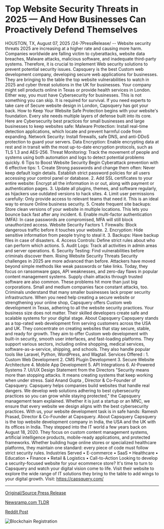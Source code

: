 # Top Website Security Threats in 2025 — And How Businesses Can Proactively Defend Themselves

HOUSTON, TX, August 07, 2025 /24-7PressRelease/ -- Website security threats 2025 are increasing at a higher rate and causing more harm. Companies worldwide are falling victim to cyberattacks, website data breaches, Malware attacks, malicious software, and inadequate third-party systems. Therefore, it is crucial to implement Web security solutions to prevent potential security issues.   Capsquery is the best Custom web development company, developing secure web applications for businesses. They are bringing to the table the top website vulnerabilities to watch in 2025 and cyber threat solutions in the UK for businesses. Your company might sell products online in Texas or provide health services in London. Either way, you must have Cybersecurity for businesses. This is not something you can skip. It is required for survival. If you need experts to take care of Secure website design in London, Capsquery has got your back.  How to Keep Your Website Safe Protection begins with your website's foundation. Every site needs multiple layers of defense built into its core. Here are Cybersecurity best practices for small businesses and large businesses to keep websites safe:  Malware Protection: Install real-time detection applications, which locate and prevent harmful code from expanding.  Network Security: Install firewalls, safe DNS, and anti-DDoS protection to guard your servers.  Data Encryption: Enable encrypting data at rest and in transit with the most up-to-date encryption protocols, such as TLS 1.3 and AES-256.  Threat Monitoring: Track the movement of people and systems using both automation and logs to detect potential problems quickly.  6 Tips to Boost Website Security  Begin Cyberattack prevention with 6 effective tips:  1. Create Strong passwords and change them often: Never keep default login details. Establish strict password policies for all users accessing your control panel or database.  2. Add SSL certificates to your entire website: Encrypt all the information in or out, along with payment or authentication pages.  3. Update all plugins, themes, and software regularly, as hijackers use outdated versions to hack sites.  4. Limit user permissions carefully: Only provide access to relevant teams that need it. This is an ideal way to ensure Online business security.  5. Create frequent site backups: Store clean versions of your website in multiple locations. This lets you bounce back fast after any incident.  6. Enable multi-factor authentication (MFA): In case passwords are compromised, MFA will still block unauthorized access.  Website Security Factors  1. Firewalls: Block dangerous traffic before it touches your website.   2. Encryption: Hide sensitive information from people trying to steal it.   3. Backups: Have backup files in case of disasters.  4. Access Controls: Define strict rules about who can perform which actions.   5. Audit Logs: Track all activities in admin areas and server operations.   6. Security Testing: Find vulnerabilities before criminals discover them.  Rising Website Security Threats  Security challenges in 2025 are more advanced than before. Attackers have moved beyond simple methods like weak passwords or fake links. Today, they focus on ransomware gaps, API weaknesses, and zero-day flaws in popular content management systems. Supply chain attacks through trusted software are also common.  These problems hit more than just big corporations. Small and medium companies face constant attacks, too. Criminals understand that many smaller businesses lack proper security infrastructure.  When you need help creating a secure website or strengthening your online shop, Capsquery offers Custom web development in Texas, adhering to all the website security practices. Your business size does not matter. Their skilled developers create safe and scalable systems for your digital stage.  About Capsquery  Capsquery stands as a top-rated web development firm serving customers across the USA and UK. They concentrate on creating websites that stay secure, stable, and ready for growth.  They aim to offer Custom web development with built-in security, smooth user interfaces, and fast-loading platforms. They support various sectors, including online shopping, medical services, software-as-a-service, shipping, and schools. They also handle popular tools like Laravel, Python, WordPress, and Wagtail.  Services Offered :   1. Custom Web Development   2. CMS Plugin Development   3. Secure Website Architecture   4. Mobile App Development   5. API Integrations   6. AI-Powered Systems   7. UI/UX Design   Statement from the Directors  "Security means more than stopping attacks. It means creating systems that keep working when under stress. Said Anand Gupta , Director & Co-Founder of Capsquery.  Capsquery helps companies build websites that handle real dangers. We develop web solutions adhering to best cybersecurity practices so you can grow while staying protected," the Capsquery management team explained.  Whether it is just a startup or an MNC, we ensure that every website we design aligns with the best cybersecurity practices. With us, your website development task is in safe hands: Ramesh Prasad, Director & Co-Founder at Capsquery.  About Capsquery  Capsquery is the top website development company in India, the USA and the UK with its offices in India. They stepped into the IT world a few years back on August 18, 2020. They focus on custom content management systems, artificial intelligence products, mobile-ready applications, and protected frameworks.  Whether building huge online stores or specialized healthcare platforms, they maintain one standard: every piece of code must follow strict security rules.  Industries Served  • E-commerce  • SaaS  • Healthcare  • Education  • Finance  • Retail & Logistics • Call-to-Action  Looking to develop a security-focused website for your ecommerce store? It's time to turn to Capsquery and watch your digital vision come to life.   Visit their website to explore the wide range of IT solutions they bring to the table to add wings to your digital growth.   Visit: https://capsquery.com/ 

---

[Original/Source Press Release](https://www.24-7pressrelease.com/press-release/525619/top-website-security-threats-in-2025-and-how-businesses-can-proactively-defend-themselves)
                    

[Newsramp.com TLDR](https://newsramp.com/curated-news/capsquery-leads-the-charge-against-2025-s-website-security-threats/94776e987870fa8ec20869ea04bb3b6e) 

 



[Reddit Post](https://www.reddit.com/r/newsramp/comments/1mjthk6/capsquery_leads_the_charge_against_2025s_website/) 



![Blockchain Registration](https://cdn.newsramp.app/24-7PressRelease/qrcode/258/7/zeroEWbZ.webp)